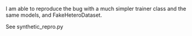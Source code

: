 I am able to reproduce the bug with a much simpler trainer class and the same models, and FakeHeteroDataset.

See synthetic_repro.py
